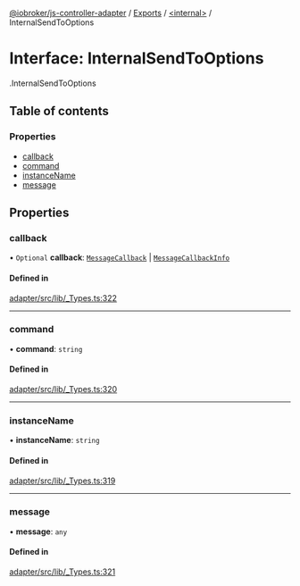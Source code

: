 [@iobroker/js-controller-adapter](../README.md) / [Exports](../modules.md) / [<internal\>](../modules/internal_.md) / InternalSendToOptions

# Interface: InternalSendToOptions

[<internal>](../modules/internal_.md).InternalSendToOptions

## Table of contents

### Properties

- [callback](internal_.InternalSendToOptions.md#callback)
- [command](internal_.InternalSendToOptions.md#command)
- [instanceName](internal_.InternalSendToOptions.md#instancename)
- [message](internal_.InternalSendToOptions.md#message)

## Properties

### callback

• `Optional` **callback**: [`MessageCallback`](../modules/internal_.md#messagecallback) \| [`MessageCallbackInfo`](internal_.MessageCallbackInfo.md)

#### Defined in

[adapter/src/lib/_Types.ts:322](https://github.com/ioBroker/ioBroker.js-controller/blob/d87d529d/packages/adapter/src/lib/_Types.ts#L322)

___

### command

• **command**: `string`

#### Defined in

[adapter/src/lib/_Types.ts:320](https://github.com/ioBroker/ioBroker.js-controller/blob/d87d529d/packages/adapter/src/lib/_Types.ts#L320)

___

### instanceName

• **instanceName**: `string`

#### Defined in

[adapter/src/lib/_Types.ts:319](https://github.com/ioBroker/ioBroker.js-controller/blob/d87d529d/packages/adapter/src/lib/_Types.ts#L319)

___

### message

• **message**: `any`

#### Defined in

[adapter/src/lib/_Types.ts:321](https://github.com/ioBroker/ioBroker.js-controller/blob/d87d529d/packages/adapter/src/lib/_Types.ts#L321)
